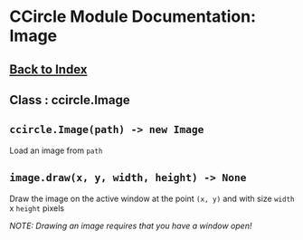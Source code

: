 # CCircle Module Documentation: Image

## [Back to Index](index)

## Class : ccircle.Image

## `ccircle.Image(path) -> new Image`
  Load an image from `path`

## `image.draw(x, y, width, height) -> None`
  Draw the image on the active window at the point `(x, y)` and with size
  `width` x `height` pixels

  _NOTE: Drawing an image requires that you have a window open!_
